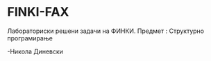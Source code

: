 # FINKI-FAX
Лабораториски решени задачи на ФИНКИ.
Предмет : Структурно програмирање

-Никола Диневски
